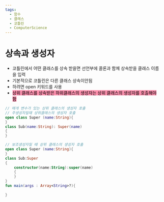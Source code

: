 ```yaml
---
tags:
  - 함수
  - 클래스
  - 코틀린
  - ComputerScience
---
```

# 상속과 생성자

- 코틀린에서 어떤 클래스를 상속 받을면 선언부에 콜론과 함께 상속받을 클래스 이름을 입력
-  기본적으로 코틀린은 다른 클래스 상속이안됨
-  하려면 open 키워드를 사용
-  <mark style="background: #FF5582A6;">상위 클래스를 상속받은 하위클래스의 생성자는 상위 클래스의 생성자를 호출해야함</mark>

``` kotlin
// 매개 변수가 있는 상위 클래스의 생성자 호출
// 주생성자일때 상위클래스의 생성자 호출
open class Super (name:String){  
}  
class Sub(name:String): Super(name)  
{  
}
```


``` kotlin
// 보조생성자일 때 상위 클래스의 생성자 호출
open class Super (name:String){  
}  
class Sub:Super  
{  
    constructor(name:String):super(name)   
    {
    }
}  
fun main(args : Array<String>?){  
  
}
```